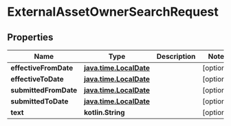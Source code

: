 
# ExternalAssetOwnerSearchRequest

## Properties
| Name | Type | Description | Notes |
| ------------ | ------------- | ------------- | ------------- |
| **effectiveFromDate** | [**java.time.LocalDate**](java.time.LocalDate.md) |  |  [optional] |
| **effectiveToDate** | [**java.time.LocalDate**](java.time.LocalDate.md) |  |  [optional] |
| **submittedFromDate** | [**java.time.LocalDate**](java.time.LocalDate.md) |  |  [optional] |
| **submittedToDate** | [**java.time.LocalDate**](java.time.LocalDate.md) |  |  [optional] |
| **text** | **kotlin.String** |  |  [optional] |



